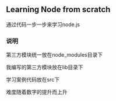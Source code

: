 ## Learning Node from scratch

通过代码一步一步来学习node.js


### 说明

第三方模块统一放在node_modules目录下

我编写的第三方模块放在lib目录下

学习案例代码放在src下

难度随着数字的提升而上升